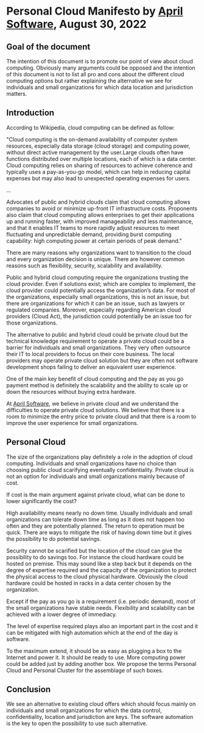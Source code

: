 # Personal Cloud Manifesto by [April Software](https://www.aprilsoftware.com/), August 30, 2022

## Goal of the document
The intention of this document is to promote our point of view about cloud computing. Obviously many arguments could be opposed and the intention of this document is not to list all pro and cons about the different cloud computing options but rather explaining the alternative we see for individuals and small organizations for which data location and jurisdiction matters.

## Introduction
According to Wikipedia, cloud computing can be defined as follow:

"Cloud computing is the on-demand availability of computer system resources, especially data storage (cloud storage) and computing power, without direct active management by the user.Large clouds often have functions distributed over multiple locations, each of which is a data center. Cloud computing relies on sharing of resources to achieve coherence and typically uses a pay-as-you-go model, which can help in reducing capital expenses but may also lead to unexpected operating expenses for users. 

...

Advocates of public and hybrid clouds claim that cloud computing allows companies to avoid or minimize up-front IT infrastructure costs. Proponents also claim that cloud computing allows enterprises to get their applications up and running faster, with improved manageability and less maintenance, and that it enables IT teams to more rapidly adjust resources to meet fluctuating and unpredictable demand, providing burst computing capability: high computing power at certain periods of peak demand."

There are many reasons why organizations want to transition to the cloud and every organization decision is unique. There are however common reasons such as flexibility, security, scalability and availability.

Public and hybrid cloud computing require the organizations trusting the cloud provider. Even if solutions exist; which are complex to implement, the cloud provider could potentially access the organization’s data. For most of the organizations, especially small organizations, this is not an issue, but there are organizations for which it can be an issue, such as lawyers or regulated companies. Moreover, especially regarding American cloud providers (Cloud Act), the jurisdiction could potentially be an issue too for those organizations. 

The alternative to public and hybrid cloud could be private cloud but the technical knowledge requirement to operate a private cloud could be a barrier for individuals and small organizations. They very often outsource their IT to local providers to focus on their core business. The local providers may operate private cloud solution but they are often not software development shops failing to deliver an equivalent user experience.

One of the main key benefit of cloud computing and the pay as you go payment method is definitely the scalability and the ability to scale up or down the resources without buying extra hardware.

At [April Software](https://www.aprilsoftware.com/), we believe in private cloud and we understand the difficulties to operate private cloud solutions. We believe that there is a room to minimize the entry price to private cloud and that there is a room to improve the user experience for small organizations.

## Personal Cloud
The size of the organizations play definitely a role in the adoption of cloud computing. Individuals and small organizations have no choice than choosing public cloud scarifying eventually confidentiality. Private cloud is not an option for individuals and small organizations mainly because of cost. 

If cost is the main argument against private cloud, what can be done to lower significantly the cost?

High availability means nearly no down time. Usually individuals and small organizations can tolerate down time as long as it does not happen too often and they are potentially planned. The return to operation must be quick. There are ways to mitigate the risk of having down time but it gives the possibility to do potential savings.

Security cannot be scarified but the location of the cloud can give the possibility to do savings too. For instance the cloud hardware could be hosted on premise. This may sound like a step back but it depends on the degree of expertise required and the capacity of the organization to protect the physical access to the cloud physical hardware. Obviously the cloud hardware could be hosted in racks in a data center chosen by the organization. 

Except if the pay as you go is a requirement (i.e. periodic demand), most of the small organizations have stable needs. Flexibility and scalability can be achieved with a lower degree of immediacy.

The level of expertise required plays also an important part in the cost and it can be mitigated with high automation which at the end of the day is software. 

To the maximum extend, it should be as easy as plugging a box to the Internet and power it. It should be ready to use. More computing power could be added just by adding another box. We propose the terms Personal Cloud and Personal Cluster for the assemblage of such boxes.

## Conclusion
We see an alternative to existing cloud offers which should focus mainly on individuals and small organizations for which the data control, confidentiality, location and jurisdiction are keys. The software automation is the key to open the possibility to use such alternative.
 

